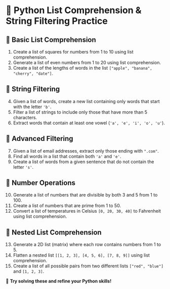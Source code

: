 # 📝 Python List Comprehension & String Filtering Practice

## 🔹 Basic List Comprehension

1. Create a list of squares for numbers from 1 to 10 using list comprehension.
2. Generate a list of even numbers from 1 to 20 using list comprehension.
3. Create a list of the lengths of words in the list `["apple", "banana", "cherry", "date"]`.

## 🔹 String Filtering

4. Given a list of words, create a new list containing only words that start with the letter `'b'`.
5. Filter a list of strings to include only those that have more than 5 characters.
6. Extract words that contain at least one vowel (`'a', 'e', 'i', 'o', 'u'`).

## 🔹 Advanced Filtering

7. Given a list of email addresses, extract only those ending with `".com"`.
8. Find all words in a list that contain both `'a'` and `'e'`.
9. Create a list of words from a given sentence that do not contain the letter `'s'`.

## 🔹 Number Operations

10. Generate a list of numbers that are divisible by both 3 and 5 from 1 to 100.
11. Create a list of numbers that are prime from 1 to 50.
12. Convert a list of temperatures in Celsius `[0, 20, 30, 40]` to Fahrenheit using list comprehension.

## 🔹 Nested List Comprehension

13. Generate a 2D list (matrix) where each row contains numbers from 1 to 5.
14. Flatten a nested list `[[1, 2, 3], [4, 5, 6], [7, 8, 9]]` using list comprehension.
15. Create a list of all possible pairs from two different lists `["red", "blue"]` and `[1, 2, 3]`.

🚀 **Try solving these and refine your Python skills!**
